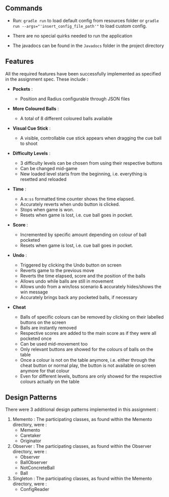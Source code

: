 ## Commands

* Run: `gradle run` to load default config from resources folder or 
`gradle run --args="'insert_config_file_path'"` to load custom config.

* There are no special quirks needed to run the application

* The javadocs can be found in the `Javadocs` folder in the project directory

## Features

All the required features have been successfully implemented as specified in the assignment spec. 
These include : 

* **Pockets** : 
  * Position and Radius configurable through JSON files

* **More Coloured Balls** : 
  * A total of 8 different coloured balls available

* **Visual Cue Stick** : 
  * A visible, controllable cue stick appears when dragging the cue ball to shoot

* **Difficulty Levels** : 
  * 3 difficulty levels can be chosen from using their respective buttons
  * Can be changed mid-game
  * New loaded level starts from the beginning, i.e. everything is resetted and reloaded

* **Time** : 
  * A `m:ss` formatted time counter shows the time elapsed. 
  * Accurately reverts when undo button is clicked. 
  * Stops when game is won. 
  * Resets when game is lost, i.e. cue ball goes in pocket.

* **Score** : 
  * Incremented by specific amount depending on colour of ball pocketed
  * Resets when game is lost, i.e. cue ball goes in pocket.

* **Undo** : 
  * Triggered by clicking the Undo button on screen
  * Reverts game to the previous move
  * Reverts the time elapsed, score and the position of the balls
  * Allows undo while balls are still in movement
  * Allows undo from a win/loss scenario & accurately hides/shows the win message
  * Accurately brings back any pocketed balls, if necessary

* **Cheat**
  * Balls of specific colours can be removed by clicking on their labelled buttons on the screen
  * Balls are instantly removed
  * Respective scores are added to the main score as if they were all pocketed once
  * Can be used mid-movement too
  * Only relevant buttons are showed for the colours of balls on the table
  * Once a colour is not on the table anymore, i.e. either through the cheat button or normal play, the button is not available on screen anymore for that colour
  * Even for different levels, buttons are only showed for the respective colours actually on the table

## Design Patterns

There were 3 additional design patterns implemented in this assignment : 

1) Memento : The participating classes, as found within the Memento directory, were : 
   * Memento
   * Caretaker
   * Originator
2) Observer : The participating classes, as found within the Observer directory, were :
   * Observer
   * BallObserver
   * NotConcreteBall
   * Ball
3) Singleton : The participating classes, as found within the Memento directory, were :
   * ConfigReader